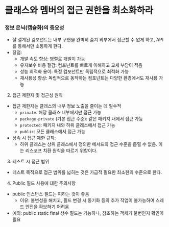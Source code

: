 # 클래스와 멤버의 접근 권한을 최소화하라

### 정보 은닉(캡슐화)의 중요성

- 잘 설계된 컴포넌트는 내부 구현을 완벽히 숨겨 외부에서 접근할 수 없게 하고, API를 통해서만 소통하게 한다.
- 장점:
    - 개발 속도 향상: 병렬로 개발이 가능
    - 유지보수 비용 절감: 컴포넌트를 빠르게 이해하고 교체 부담이 적음
    - 성능 최적화 용이: 특정 컴포넌트만 독립적으로 최적화 가능
    - 재사용성 향상: 독립적으로 동작하는 컴포넌트는 다양한 환경에서도 재사용 가능

2. 접근 제한자 및 접근성 원칙
- 접근 제한자는 클래스의 내부 정보 노출을 줄이는 데 필수적
    - `private`: 해당 클래스 내부에서만 접근 가능
    - `package-private` (기본 접근 수준): 같은 패키지 내에서 접근 가능
    - `protected`: 패키지 내와 하위 클래스에서 접근 가능
    - `public`: 모든 클래스에서 접근 가능
- 상속 시 접근 제한 규칙:
    - 하위 클래스는 상위 클래스에서 정의한 메서드의 접근 수준을 좁힐 수 없음. 이는 리스코프 치환 원칙을 따르기 위함이다.

3. 테스트 시 접근 범위

- 테스트 목적으로 접근 범위를 넓히는 것은 가급적 필요한 최소한의 수준으로 한다.

4. Public 필드 사용에 대한 주의사항

- public 인스턴스 필드는 피하는 것이 좋음
    - 이유: 불변성을 해치고, 필드 변경 시 동기화 등의 추가 작업이 불가능하여 스레드 안전을 확보하기 어려움
- 예외: public static final 상수 필드는 가능하나, 참조하는 객체가 불변인지 확인이 필요